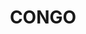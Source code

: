 ---
lastmod: '2025-04-06T06:05:20+00:00'
latitude: -35.939649
layout: suburb
longitude: 149.912199
postcode: '2537'
state: NSW
title: CONGO
url: /nsw/congo/
---